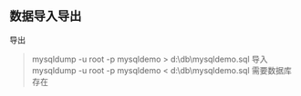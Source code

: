 ## 数据导入导出

导出
>mysqldump -u root -p mysqldemo > d:\db\mysqldemo.sql
导入
>mysqldump -u root -p mysqldemo < d:\db\mysqldemo.sql
需要数据库存在